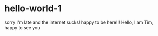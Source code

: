 # hello-world-1

sorry I'm late and the internet sucks! happy to be here!!!
Hello, I am Tim, happy to see you
